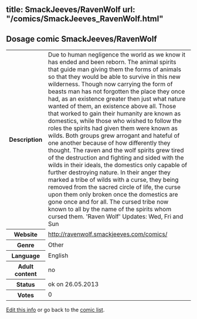 title: SmackJeeves/RavenWolf
url: "/comics/SmackJeeves_RavenWolf.html"
---
Dosage comic SmackJeeves/RavenWolf
-----------------------------------------

<p id="msg"></p>
<script type="text/javascript">
if (window.location.search === '?edit_info_mail=sent_ok') {
  var elem = document.getElementById("msg");
  elem.innerHTML = 'Edited information sucessfully sent for review, which is usually done daily. Thanks!';
  elem.className = 'ok';
}
</script>
<table class="comicinfo">
<tr>
<th>Description</th><td>Due to human negligence the world as we know it has ended and been reborn. The animal spirits that guide man giving them the forms of animals so that they would be able to survive in this new wilderness. Though now carrying the form of beasts man has not forgotten the place they once had, as an existence greater then just what nature wanted of them, an existence above all. Those that worked to gain their humanity are known as domestics, while those who wished to follow the roles the spirits had given them were known as wilds. Both groups grew arrogant and hateful of one another because of how differently they thought. The raven and the wolf spirits grew tired of the destruction and fighting and sided with the wilds in their ideals, the domestics only capable of further destroying nature. In their anger they marked a tribe of wilds with a curse, they being removed from the sacred circle of life, the curse upon them only broken once the domestics are gone once and for all. The cursed tribe now known to all by the name of the spirits whom cursed them. 'Raven Wolf' Updates: Wed, Fri and Sun</td>
</tr>
<tr>
<th>Website</th><td><a href="http://ravenwolf.smackjeeves.com/comics/">http://ravenwolf.smackjeeves.com/comics/</a></td>
</tr>
<tr>
<th>Genre</th><td>Other</td>
</tr>
<tr>
<th>Language</th><td>English</td>
</tr>
<tr>
<th>Adult content</th><td>no</td>
</tr>
<tr>
<th>Status</th><td>ok on 26.05.2013</td>
</tr>
<tr>
<th>Votes</th><td>0</td>
</tr>
</table>

[Edit this info](SmackJeeves_RavenWolf_edit.html) or go back to the [comic list](../comic-index.html).
